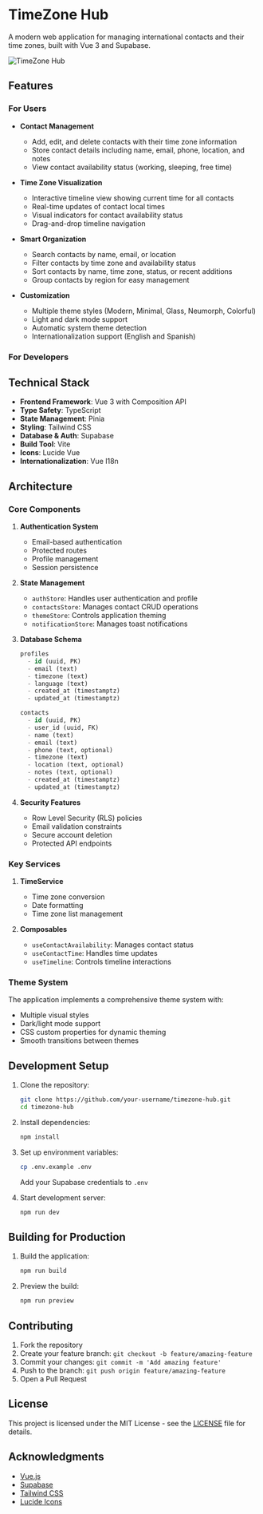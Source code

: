 # TimeZone Hub

A modern web application for managing international contacts and their time zones, built with Vue 3 and Supabase.

![TimeZone Hub](https://source.unsplash.com/1600x900/?time,clock)

## Features

### For Users

- **Contact Management**
  - Add, edit, and delete contacts with their time zone information
  - Store contact details including name, email, phone, location, and notes
  - View contact availability status (working, sleeping, free time)

- **Time Zone Visualization**
  - Interactive timeline view showing current time for all contacts
  - Real-time updates of contact local times
  - Visual indicators for contact availability status
  - Drag-and-drop timeline navigation

- **Smart Organization**
  - Search contacts by name, email, or location
  - Filter contacts by time zone and availability status
  - Sort contacts by name, time zone, status, or recent additions
  - Group contacts by region for easy management

- **Customization**
  - Multiple theme styles (Modern, Minimal, Glass, Neumorph, Colorful)
  - Light and dark mode support
  - Automatic system theme detection
  - Internationalization support (English and Spanish)

### For Developers

## Technical Stack

- **Frontend Framework**: Vue 3 with Composition API
- **Type Safety**: TypeScript
- **State Management**: Pinia
- **Styling**: Tailwind CSS
- **Database & Auth**: Supabase
- **Build Tool**: Vite
- **Icons**: Lucide Vue
- **Internationalization**: Vue I18n

## Architecture

### Core Components

1. **Authentication System**
   - Email-based authentication
   - Protected routes
   - Profile management
   - Session persistence

2. **State Management**
   - `authStore`: Handles user authentication and profile
   - `contactsStore`: Manages contact CRUD operations
   - `themeStore`: Controls application theming
   - `notificationStore`: Manages toast notifications

3. **Database Schema**
   ```sql
   profiles
     - id (uuid, PK)
     - email (text)
     - timezone (text)
     - language (text)
     - created_at (timestamptz)
     - updated_at (timestamptz)

   contacts
     - id (uuid, PK)
     - user_id (uuid, FK)
     - name (text)
     - email (text)
     - phone (text, optional)
     - timezone (text)
     - location (text, optional)
     - notes (text, optional)
     - created_at (timestamptz)
     - updated_at (timestamptz)
   ```

4. **Security Features**
   - Row Level Security (RLS) policies
   - Email validation constraints
   - Secure account deletion
   - Protected API endpoints

### Key Services

1. **TimeService**
   - Time zone conversion
   - Date formatting
   - Time zone list management

2. **Composables**
   - `useContactAvailability`: Manages contact status
   - `useContactTime`: Handles time updates
   - `useTimeline`: Controls timeline interactions

### Theme System

The application implements a comprehensive theme system with:
- Multiple visual styles
- Dark/light mode support
- CSS custom properties for dynamic theming
- Smooth transitions between themes

## Development Setup

1. Clone the repository:
   ```bash
   git clone https://github.com/your-username/timezone-hub.git
   cd timezone-hub
   ```

2. Install dependencies:
   ```bash
   npm install
   ```

3. Set up environment variables:
   ```bash
   cp .env.example .env
   ```
   Add your Supabase credentials to `.env`

4. Start development server:
   ```bash
   npm run dev
   ```

## Building for Production

1. Build the application:
   ```bash
   npm run build
   ```

2. Preview the build:
   ```bash
   npm run preview
   ```

## Contributing

1. Fork the repository
2. Create your feature branch: `git checkout -b feature/amazing-feature`
3. Commit your changes: `git commit -m 'Add amazing feature'`
4. Push to the branch: `git push origin feature/amazing-feature`
5. Open a Pull Request

## License

This project is licensed under the MIT License - see the [LICENSE](LICENSE) file for details.

## Acknowledgments

- [Vue.js](https://vuejs.org/)
- [Supabase](https://supabase.io/)
- [Tailwind CSS](https://tailwindcss.com/)
- [Lucide Icons](https://lucide.dev/)